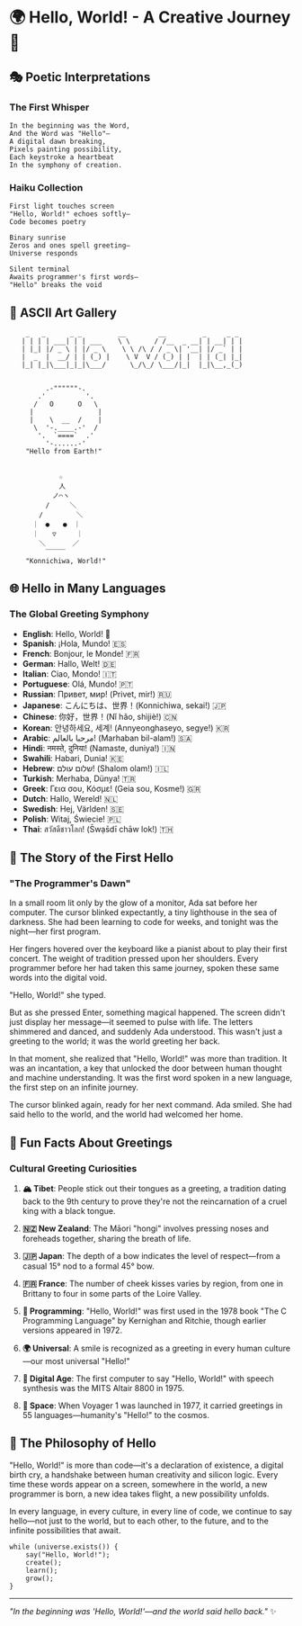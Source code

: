 # 🌍 Hello, World! - A Creative Journey 🌟

## 🎭 Poetic Interpretations

### The First Whisper

```
In the beginning was the Word,
And the Word was "Hello"—
A digital dawn breaking,
Pixels painting possibility,
Each keystroke a heartbeat
In the symphony of creation.
```

### Haiku Collection

```
First light touches screen
"Hello, World!" echoes softly—
Code becomes poetry

Binary sunrise
Zeros and ones spell greeting—
Universe responds

Silent terminal
Awaits programmer's first words—
"Hello" breaks the void
```

## 🎨 ASCII Art Gallery

```
    _   _      _ _         __        __         _     _ _
   | | | | ___| | | ___    \ \      / /__  _ __| | __| | |
   | |_| |/ _ \ | |/ _ \    \ \ /\ / / _ \| '__| |/ _` | |
   |  _  |  __/ | | (_) |    \ V  V / (_) | |  | | (_| |_|
   |_| |_|\___|_|_|\___/      \_/\_/ \___/|_|  |_|\__,_(_)


         .-""""""-.
       .'          '.
      /   O      O   \
     |                |
     |    \  __  /    |
      \  '-.____.-'  /
       '.  `====`  .'
         '-......-'
    "Hello from Earth!"


    　　　　　☆
    　　　　　人
    　　　　ノ⌒ヽ
    　　　/　　　＼
    　　/　　　　　＼
    　｜　●　　●　｜
    　｜　　▽　　　｜
    　　＼　　　　／
    　　　￣￣￣
    "Konnichiwa, World!"
```

## 🌐 Hello in Many Languages

### The Global Greeting Symphony

- **English**: Hello, World! 👋
- **Spanish**: ¡Hola, Mundo! 🇪🇸
- **French**: Bonjour, le Monde! 🇫🇷
- **German**: Hallo, Welt! 🇩🇪
- **Italian**: Ciao, Mondo! 🇮🇹
- **Portuguese**: Olá, Mundo! 🇵🇹
- **Russian**: Привет, мир! (Privet, mir!) 🇷🇺
- **Japanese**: こんにちは、世界！(Konnichiwa, sekai!) 🇯🇵
- **Chinese**: 你好，世界！(Nǐ hǎo, shìjiè!) 🇨🇳
- **Korean**: 안녕하세요, 세계! (Annyeonghaseyo, segye!) 🇰🇷
- **Arabic**: مرحبا بالعالم! (Marhaban bil-alam!) 🇸🇦
- **Hindi**: नमस्ते, दुनिया! (Namaste, duniya!) 🇮🇳
- **Swahili**: Habari, Dunia! 🇰🇪
- **Hebrew**: שלום עולם! (Shalom olam!) 🇮🇱
- **Turkish**: Merhaba, Dünya! 🇹🇷
- **Greek**: Γεια σου, Κόσμε! (Geia sou, Kosme!) 🇬🇷
- **Dutch**: Hallo, Wereld! 🇳🇱
- **Swedish**: Hej, Världen! 🇸🇪
- **Polish**: Witaj, Świecie! 🇵🇱
- **Thai**: สวัสดีชาวโลก! (S̄wạs̄dī chāw lok!) 🇹🇭

## 📖 The Story of the First Hello

### "The Programmer's Dawn"

In a small room lit only by the glow of a monitor, Ada sat before her computer. The cursor blinked expectantly, a tiny lighthouse in the sea of darkness. She had been learning to code for weeks, and tonight was the night—her first program.

Her fingers hovered over the keyboard like a pianist about to play their first concert. The weight of tradition pressed upon her shoulders. Every programmer before her had taken this same journey, spoken these same words into the digital void.

"Hello, World!" she typed.

But as she pressed Enter, something magical happened. The screen didn't just display her message—it seemed to pulse with life. The letters shimmered and danced, and suddenly Ada understood. This wasn't just a greeting to the world; it was the world greeting her back.

In that moment, she realized that "Hello, World!" was more than tradition. It was an incantation, a key that unlocked the door between human thought and machine understanding. It was the first word spoken in a new language, the first step on an infinite journey.

The cursor blinked again, ready for her next command. Ada smiled. She had said hello to the world, and the world had welcomed her home.

## 🎉 Fun Facts About Greetings

### Cultural Greeting Curiosities

1. **🏔️ Tibet**: People stick out their tongues as a greeting, a tradition dating back to the 9th century to prove they're not the reincarnation of a cruel king with a black tongue.

2. **🇳🇿 New Zealand**: The Māori "hongi" involves pressing noses and foreheads together, sharing the breath of life.

3. **🇯🇵 Japan**: The depth of a bow indicates the level of respect—from a casual 15° nod to a formal 45° bow.

4. **🇫🇷 France**: The number of cheek kisses varies by region, from one in Brittany to four in some parts of the Loire Valley.

5. **🐧 Programming**: "Hello, World!" was first used in the 1978 book "The C Programming Language" by Kernighan and Ritchie, though earlier versions appeared in 1972.

6. **🌍 Universal**: A smile is recognized as a greeting in every human culture—our most universal "Hello!"

7. **🤖 Digital Age**: The first computer to say "Hello, World!" with speech synthesis was the MITS Altair 8800 in 1975.

8. **📡 Space**: When Voyager 1 was launched in 1977, it carried greetings in 55 languages—humanity's "Hello!" to the cosmos.

## 🌈 The Philosophy of Hello

"Hello, World!" is more than code—it's a declaration of existence, a digital birth cry, a handshake between human creativity and silicon logic. Every time these words appear on a screen, somewhere in the world, a new programmer is born, a new idea takes flight, a new possibility unfolds.

In every language, in every culture, in every line of code, we continue to say hello—not just to the world, but to each other, to the future, and to the infinite possibilities that await.

```
while (universe.exists()) {
    say("Hello, World!");
    create();
    learn();
    grow();
}
```

---

_"In the beginning was 'Hello, World!'—and the world said hello back."_ ✨
